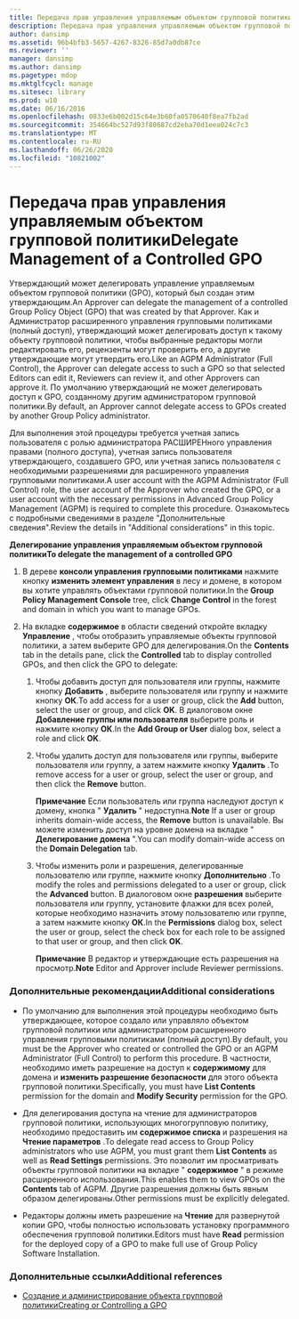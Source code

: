 ```yaml
---
title: Передача прав управления управляемым объектом групповой политики
description: Передача прав управления управляемым объектом групповой политики
author: dansimp
ms.assetid: 96b4bfb3-5657-4267-8326-85d7a0db87ce
ms.reviewer: ''
manager: dansimp
ms.author: dansimp
ms.pagetype: mdop
ms.mktglfcycl: manage
ms.sitesec: library
ms.prod: w10
ms.date: 06/16/2016
ms.openlocfilehash: 0833e6b002d15c64e3b60fa0570640f8ea7fb2ad
ms.sourcegitcommit: 354664bc527d93f80687cd2eba70d1eea024c7c3
ms.translationtype: MT
ms.contentlocale: ru-RU
ms.lasthandoff: 06/26/2020
ms.locfileid: "10821002"
---
```

# <span data-ttu-id="b999a-103">Передача прав управления управляемым объектом групповой политики</span><span class="sxs-lookup"><span data-stu-id="b999a-103">Delegate Management of a Controlled GPO</span></span>


<span data-ttu-id="b999a-104">Утверждающий может делегировать управление управляемым объектом групповой политики (GPO), который был создан этим утверждающим.</span><span class="sxs-lookup"><span data-stu-id="b999a-104">An Approver can delegate the management of a controlled Group Policy Object (GPO) that was created by that Approver.</span></span> <span data-ttu-id="b999a-105">Как и Администратор расширенного управления групповыми политиками (полный доступ), утверждающий может делегировать доступ к такому объекту групповой политики, чтобы выбранные редакторы могли редактировать его, рецензенты могут проверить его, а другие утверждающие могут утвердить его.</span><span class="sxs-lookup"><span data-stu-id="b999a-105">Like an AGPM Administrator (Full Control), the Approver can delegate access to such a GPO so that selected Editors can edit it, Reviewers can review it, and other Approvers can approve it.</span></span> <span data-ttu-id="b999a-106">По умолчанию утверждающий не может делегировать доступ к GPO, созданному другим администратором групповой политики.</span><span class="sxs-lookup"><span data-stu-id="b999a-106">By default, an Approver cannot delegate access to GPOs created by another Group Policy administrator.</span></span>

<span data-ttu-id="b999a-107">Для выполнения этой процедуры требуется учетная запись пользователя с ролью администратора РАСШИРЕНного управления правами (полного доступа), учетная запись пользователя утверждающего, создавшего GPO, или учетная запись пользователя с необходимыми разрешениями для расширенного управления групповыми политиками.</span><span class="sxs-lookup"><span data-stu-id="b999a-107">A user account with the AGPM Administrator (Full Control) role, the user account of the Approver who created the GPO, or a user account with the necessary permissions in Advanced Group Policy Management (AGPM) is required to complete this procedure.</span></span> <span data-ttu-id="b999a-108">Ознакомьтесь с подробными сведениями в разделе "Дополнительные сведения".</span><span class="sxs-lookup"><span data-stu-id="b999a-108">Review the details in "Additional considerations" in this topic.</span></span>

**<span data-ttu-id="b999a-109">Делегирование управления управляемым объектом групповой политики</span><span class="sxs-lookup"><span data-stu-id="b999a-109">To delegate the management of a controlled GPO</span></span>**

1.  <span data-ttu-id="b999a-110">В дереве **консоли управления групповыми политиками** нажмите кнопку **изменить элемент управления** в лесу и домене, в котором вы хотите управлять объектами групповой политики.</span><span class="sxs-lookup"><span data-stu-id="b999a-110">In the **Group Policy Management Console** tree, click **Change Control** in the forest and domain in which you want to manage GPOs.</span></span>

2.  <span data-ttu-id="b999a-111">На вкладке **содержимое** в области сведений откройте вкладку **Управление** , чтобы отобразить управляемые объекты групповой политики, а затем выберите GPO для делегирования.</span><span class="sxs-lookup"><span data-stu-id="b999a-111">On the **Contents** tab in the details pane, click the **Controlled** tab to display controlled GPOs, and then click the GPO to delegate:</span></span>

    1.  <span data-ttu-id="b999a-112">Чтобы добавить доступ для пользователя или группы, нажмите кнопку **Добавить** , выберите пользователя или группу и нажмите кнопку **ОК**.</span><span class="sxs-lookup"><span data-stu-id="b999a-112">To add access for a user or group, click the **Add** button, select the user or group, and click **OK**.</span></span> <span data-ttu-id="b999a-113">В диалоговом окне **Добавление группы или пользователя** выберите роль и нажмите кнопку **ОК**.</span><span class="sxs-lookup"><span data-stu-id="b999a-113">In the **Add Group or User** dialog box, select a role and click **OK**.</span></span>

    2.  <span data-ttu-id="b999a-114">Чтобы удалить доступ для пользователя или группы, выберите пользователя или группу, а затем нажмите кнопку **Удалить** .</span><span class="sxs-lookup"><span data-stu-id="b999a-114">To remove access for a user or group, select the user or group, and then click the **Remove** button.</span></span>

        <span data-ttu-id="b999a-115">**Примечание**  Если пользователь или группа наследуют доступ к домену, кнопка " **Удалить** " недоступна.</span><span class="sxs-lookup"><span data-stu-id="b999a-115">**Note** If a user or group inherits domain-wide access, the **Remove** button is unavailable.</span></span> <span data-ttu-id="b999a-116">Вы можете изменить доступ на уровне домена на вкладке " **Делегирование домена** ".</span><span class="sxs-lookup"><span data-stu-id="b999a-116">You can modify domain-wide access on the **Domain Delegation** tab.</span></span>

         

    3.  <span data-ttu-id="b999a-117">Чтобы изменить роли и разрешения, делегированные пользователю или группе, нажмите кнопку **Дополнительно** .</span><span class="sxs-lookup"><span data-stu-id="b999a-117">To modify the roles and permissions delegated to a user or group, click the **Advanced** button.</span></span> <span data-ttu-id="b999a-118">В диалоговом окне **разрешения** выберите пользователя или группу, установите флажки для всех ролей, которые необходимо назначить этому пользователю или группе, а затем нажмите кнопку **ОК**.</span><span class="sxs-lookup"><span data-stu-id="b999a-118">In the **Permissions** dialog box, select the user or group, select the check box for each role to be assigned to that user or group, and then click **OK**.</span></span>

        <span data-ttu-id="b999a-119">**Примечание**  В редактор и утверждающие есть разрешения на просмотр.</span><span class="sxs-lookup"><span data-stu-id="b999a-119">**Note** Editor and Approver include Reviewer permissions.</span></span>

         

### <span data-ttu-id="b999a-120">Дополнительные рекомендации</span><span class="sxs-lookup"><span data-stu-id="b999a-120">Additional considerations</span></span>

-   <span data-ttu-id="b999a-121">По умолчанию для выполнения этой процедуры необходимо быть утверждающее, которое создало или управляло объектом групповой политики или администратором расширенного управления групповыми политиками (полный доступ).</span><span class="sxs-lookup"><span data-stu-id="b999a-121">By default, you must be the Approver who created or controlled the GPO or an AGPM Administrator (Full Control) to perform this procedure.</span></span> <span data-ttu-id="b999a-122">В частности, необходимо иметь разрешение на доступ к **содержимому** для домена и **изменить разрешение безопасности** для этого объекта групповой политики.</span><span class="sxs-lookup"><span data-stu-id="b999a-122">Specifically, you must have **List Contents** permission for the domain and **Modify Security** permission for the GPO.</span></span>

-   <span data-ttu-id="b999a-123">Для делегирования доступа на чтение для администраторов групповой политики, использующих многогрупповую политику, необходимо предоставить им **содержимое списка** и разрешения на **Чтение параметров** .</span><span class="sxs-lookup"><span data-stu-id="b999a-123">To delegate read access to Group Policy administrators who use AGPM, you must grant them **List Contents** as well as **Read Settings** permissions.</span></span> <span data-ttu-id="b999a-124">Это позволит им просматривать объекты групповой политики на вкладке " **содержимое** " в режиме расширенного использования.</span><span class="sxs-lookup"><span data-stu-id="b999a-124">This enables them to view GPOs on the **Contents** tab of AGPM.</span></span> <span data-ttu-id="b999a-125">Другие разрешения должны быть явным образом делегированы.</span><span class="sxs-lookup"><span data-stu-id="b999a-125">Other permissions must be explicitly delegated.</span></span>

-   <span data-ttu-id="b999a-126">Редакторы должны иметь разрешение на **Чтение** для развернутой копии GPO, чтобы полностью использовать установку программного обеспечения групповой политики.</span><span class="sxs-lookup"><span data-stu-id="b999a-126">Editors must have **Read** permission for the deployed copy of a GPO to make full use of Group Policy Software Installation.</span></span>

### <span data-ttu-id="b999a-127">Дополнительные ссылки</span><span class="sxs-lookup"><span data-stu-id="b999a-127">Additional references</span></span>

-   [<span data-ttu-id="b999a-128">Создание и администрирование объекта групповой политики</span><span class="sxs-lookup"><span data-stu-id="b999a-128">Creating or Controlling a GPO</span></span>](creating-or-controlling-a-gpo-agpm40-app.md)

 

 





